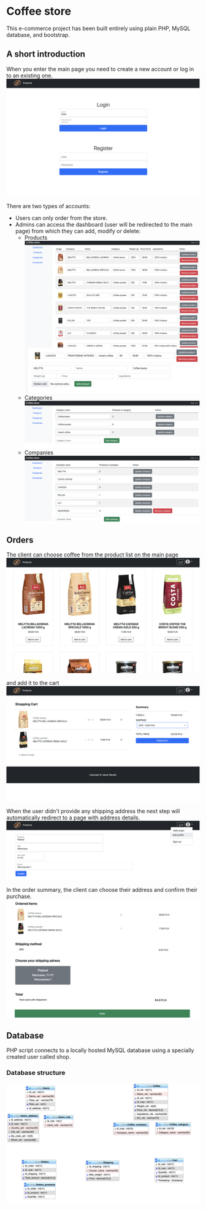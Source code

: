 # Coffee store
This e-commerce project has been built entirely using plain PHP, MySQL database, and bootstrap. 

## A short introduction
When you enter the main page you need to create a new account or log in to an existing one. 
![login](/ss/login.png)

There are two types of accounts:
- Users can only order from the store. 
- Admins can access the dashboard (user will be redirected to the main page) from which they can add, modify or delete:
    - Products
        ![admin-products](/ss/admin-products.png)
        ![admin-products-add](/ss/admin-products-add.png)
    - Categories 
        ![admin-categories](/ss/admin-categories.png)
    - Companies 
        ![admin-companies](/ss/admin-companies.png)

## Orders
The client can choose coffee from the product list on the main page
![main-page](/ss/main-page.png)

and add it to the cart
![cart](/ss/cart.png)

When the user didn't provide any shipping address the next step will automatically redirect to a page with address details.
![edit-user](/ss/edit-user.png)

In the order summary, the client can choose their address and confirm their purchase.
![order](/ss/order.png)

## Database 
PHP script connects to a locally hosted MySQL database using a specially created user called shop.

### Database structure
![relations](/ss/relations.png)
